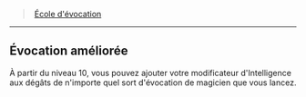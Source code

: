 ﻿---
!Generic
Id: wizard_evocation_hd.md#Évocation-améliorée
ParentLink: wizard_evocation_hd.md#École-dévocation
Name: Évocation améliorée
ParentName: École d'évocation
NameLevel: 2
Attributes: {}
---
> [École d'évocation](hd_wizard_evocation.md)

---

## Évocation améliorée

À partir du niveau 10, vous pouvez ajouter votre modificateur d'Intelligence aux dégâts de n'importe quel sort d'évocation de magicien que vous lancez.

